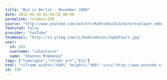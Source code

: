 ```yaml
---
title: "BLU in Berlin - November 2008"
date: 2012-05-19 01:54:32 00:00
permalink: /videos/339
source: "http://www.youtube.com/watch?v=RaOn1e6sLEc&feature=player_embedded#!"
featured: false
provider: "YouTube"
thumbnail: "http://i3.ytimg.com/vi/RaOn1e6sLEc/hqdefault.jpg"
user:
  id: 203
  username: "calescence"
  name: "Shannon McWeeney"
tags: ["timelapse","street art","blu"]
html: "<iframe width=\"640\" height=\"360\" src=\"http://www.youtube.com/embed/RaOn1e6sLEc?wmode=transparent&fs=1&feature=oembed\" frameborder=\"0\" allowfullscreen></iframe>"
id: 339
---
```


